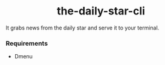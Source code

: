 <h1 align="center">the-daily-star-cli</h1>

It grabs news from the daily star and serve it to your terminal.

### Requirements
* Dmenu
